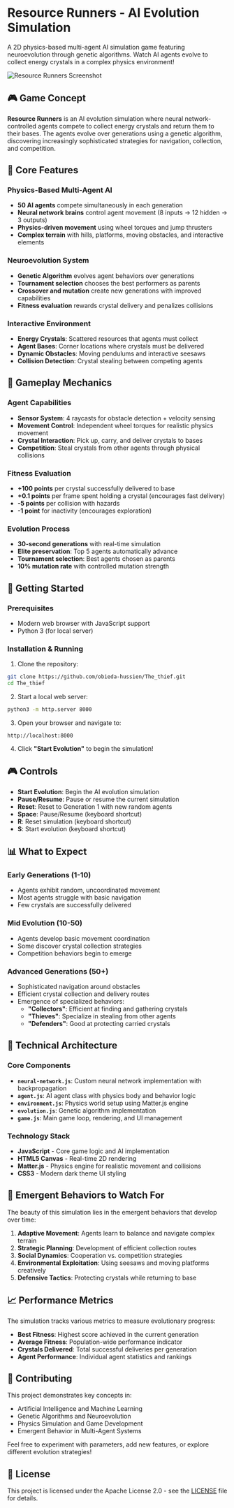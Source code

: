 # Resource Runners - AI Evolution Simulation

A 2D physics-based multi-agent AI simulation game featuring neuroevolution through genetic algorithms. Watch AI agents evolve to collect energy crystals in a complex physics environment!

![Resource Runners Screenshot](https://github.com/user-attachments/assets/678c4786-aeac-479e-9165-c6204cad4d6b)

## 🎮 Game Concept

**Resource Runners** is an AI evolution simulation where neural network-controlled agents compete to collect energy crystals and return them to their bases. The agents evolve over generations using a genetic algorithm, discovering increasingly sophisticated strategies for navigation, collection, and competition.

## 🧠 Core Features

### Physics-Based Multi-Agent AI
- **50 AI agents** compete simultaneously in each generation
- **Neural network brains** control agent movement (8 inputs → 12 hidden → 3 outputs)
- **Physics-driven movement** using wheel torques and jump thrusters
- **Complex terrain** with hills, platforms, moving obstacles, and interactive elements

### Neuroevolution System
- **Genetic Algorithm** evolves agent behaviors over generations
- **Tournament selection** chooses the best performers as parents
- **Crossover and mutation** create new generations with improved capabilities
- **Fitness evaluation** rewards crystal delivery and penalizes collisions

### Interactive Environment
- **Energy Crystals**: Scattered resources that agents must collect
- **Agent Bases**: Corner locations where crystals must be delivered
- **Dynamic Obstacles**: Moving pendulums and interactive seesaws
- **Collision Detection**: Crystal stealing between competing agents

## 🎯 Gameplay Mechanics

### Agent Capabilities
- **Sensor System**: 4 raycasts for obstacle detection + velocity sensing
- **Movement Control**: Independent wheel torques for realistic physics movement  
- **Crystal Interaction**: Pick up, carry, and deliver crystals to bases
- **Competition**: Steal crystals from other agents through physical collisions

### Fitness Evaluation
- **+100 points** per crystal successfully delivered to base
- **+0.1 points** per frame spent holding a crystal (encourages fast delivery)
- **-5 points** per collision with hazards
- **-1 point** for inactivity (encourages exploration)

### Evolution Process
- **30-second generations** with real-time simulation
- **Elite preservation**: Top 5 agents automatically advance
- **Tournament selection**: Best agents chosen as parents
- **10% mutation rate** with controlled mutation strength

## 🚀 Getting Started

### Prerequisites
- Modern web browser with JavaScript support
- Python 3 (for local server)

### Installation & Running
1. Clone the repository:
```bash
git clone https://github.com/obieda-hussien/The_thief.git
cd The_thief
```

2. Start a local web server:
```bash
python3 -m http.server 8000
```

3. Open your browser and navigate to:
```
http://localhost:8000
```

4. Click **"Start Evolution"** to begin the simulation!

## 🎮 Controls

- **Start Evolution**: Begin the AI evolution simulation
- **Pause/Resume**: Pause or resume the current simulation
- **Reset**: Reset to Generation 1 with new random agents
- **Space**: Pause/Resume (keyboard shortcut)
- **R**: Reset simulation (keyboard shortcut)
- **S**: Start evolution (keyboard shortcut)

## 📊 What to Expect

### Early Generations (1-10)
- Agents exhibit random, uncoordinated movement
- Most agents struggle with basic navigation
- Few crystals are successfully delivered

### Mid Evolution (10-50)
- Agents develop basic movement coordination
- Some discover crystal collection strategies
- Competition behaviors begin to emerge

### Advanced Generations (50+)
- Sophisticated navigation around obstacles
- Efficient crystal collection and delivery routes
- Emergence of specialized behaviors:
  - **"Collectors"**: Efficient at finding and gathering crystals
  - **"Thieves"**: Specialize in stealing from other agents
  - **"Defenders"**: Good at protecting carried crystals

## 🔧 Technical Architecture

### Core Components
- **`neural-network.js`**: Custom neural network implementation with backpropagation
- **`agent.js`**: AI agent class with physics body and behavior logic
- **`environment.js`**: Physics world setup using Matter.js engine
- **`evolution.js`**: Genetic algorithm implementation
- **`game.js`**: Main game loop, rendering, and UI management

### Technology Stack
- **JavaScript** - Core game logic and AI implementation
- **HTML5 Canvas** - Real-time 2D rendering
- **Matter.js** - Physics engine for realistic movement and collisions
- **CSS3** - Modern dark theme UI styling

## 🎯 Emergent Behaviors to Watch For

The beauty of this simulation lies in the emergent behaviors that develop over time:

1. **Adaptive Movement**: Agents learn to balance and navigate complex terrain
2. **Strategic Planning**: Development of efficient collection routes
3. **Social Dynamics**: Cooperation vs. competition strategies
4. **Environmental Exploitation**: Using seesaws and moving platforms creatively
5. **Defensive Tactics**: Protecting crystals while returning to base

## 📈 Performance Metrics

The simulation tracks various metrics to measure evolutionary progress:
- **Best Fitness**: Highest score achieved in the current generation
- **Average Fitness**: Population-wide performance indicator
- **Crystals Delivered**: Total successful deliveries per generation
- **Agent Performance**: Individual agent statistics and rankings

## 🤝 Contributing

This project demonstrates key concepts in:
- Artificial Intelligence and Machine Learning
- Genetic Algorithms and Neuroevolution
- Physics Simulation and Game Development
- Emergent Behavior in Multi-Agent Systems

Feel free to experiment with parameters, add new features, or explore different evolution strategies!

## 📄 License

This project is licensed under the Apache License 2.0 - see the [LICENSE](LICENSE) file for details.